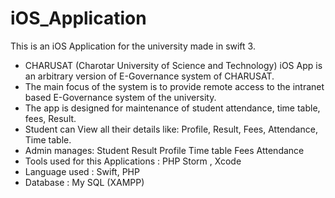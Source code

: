 # iOS_Application
This is an iOS Application for the university made in swift 3.

- CHARUSAT (Charotar University of Science and Technology) iOS App is an arbitrary version of E-Governance system of CHARUSAT.
- The main focus of the system is to provide remote access to the intranet based E-Governance system of the university.    
- The app is designed for maintenance of student attendance, time table, fees, Result.
- Student can View all their details like: Profile, Result, Fees, Attendance, Time table.
- Admin manages: 
     Student Result
     Profile
     Time table
     Fees
     Attendance
- Tools  used for this Applications :  PHP Storm  , Xcode
- Language used : Swift, PHP
- Database : My SQL (XAMPP)

